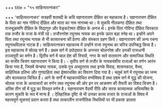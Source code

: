 +++
title = "१५ साहित्यरत्नाकर"

+++
'साहित्यरत्नाकर' सत्रहवीं शताब्दी के कवि यज्ञनारायण दीक्षित का महाकाव्य है। यज्ञनारायण दीक्षित के पिता का नाम गोविन्द दीक्षित और माता का नाम नागाम्बा था। ये सुकवि नीलकण्ठ दीक्षित तथा राजचूडामणि दीक्षित के विद्यागुरु और वेङ्कटेश्वर दीक्षित के अनज थे। इनके पिता गोविन्द दीक्षित चिरकाल तक तजौर के राजा के मंत्री रहे।
तजौरनरेश रघुनाथ नायक का इनके ऊपर बड़ा स्नेह था। इन्होंने अपने पिता तथा रघुनाथ नायक से भी काव्यरचना की प्रेरणा और संस्कार ग्रहण किये। यज्ञनारायण की
अन्य रचना रघुनाथविलास नाटक है।
साहित्यरत्नाकर महाकाव्य में उन्होंने राजा रघुनाथ का चरित्र उपनिबद्ध किया है। इस महाकाव्य में सोलह सर्ग हैं। प्रथम सर्ग में उपोद्घात के अनन्तर चोलनरेश और उनकी राजधानी तञ्जापुरी का वर्णन है। द्वितीय सर्ग में चाल देश की स्त्रियों, नगर के सारे वातावरण और सामाजिक स्थिति का सजीव चित्रण यज्ञनारायण ने किया है। -
तृतीय सर्ग से तजौर के नायकवंशीय राजाओं का वर्णन आरंभ किया गया है, जिसमें चेन्चप्पा नायक, उसके पुत्र अच्युतराय तथा इनके विवाह, शासनकाल, वैभव, साहित्यिक प्रतिभा और गुणग्राहिता तथा ईश्वरभक्ति का विवरण दिया गया है। चतुर्थ सर्ग में रघुनाथ का जन्म और बाल्यकाल चित्रित है। आगे के सर्गों में महाकाव्योचित वर्ण्यविषय हैं तथा दशम सर्ग में युद्ध की योजना, चोलक राजा के अत्याचारों का वर्णन तथा रघुनाथ की ओर इन पर आक्रमण की तैयारी का विशद चित्रण है। अंतिम तीन सों में युद्ध का विस्तृत वर्णन है। यज्ञनारायण वैदर्भी रीति और सरस काव्यात्मक अभिव्यक्ति के कारण सुकवि के रूप में मान्य हैं । ऐतिहासिक दृष्टि से भी उनका काव्य तजार के राजाओं के विषय में महत्त्वपूर्ण सूचनाएं प्रदान करता है तथा तत्कालीन राजनीतिक स्थितियों पर भी प्रकाश डालता